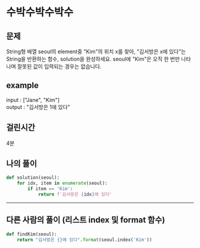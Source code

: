 # 수박수박수박수
## 문제
String형 배열 seoul의 element중 "Kim"의 위치 x를 찾아, "김서방은 x에 있다"는 String을 반환하는 함수, solution을 완성하세요. seoul에 "Kim"은 오직 한 번만 나타나며 잘못된 값이 입력되는 경우는 없습니다.
## example
input : ["Jane", "Kim"]  
output : "김서방은 1에 있다"
## 걸린시간
4분
## 나의 풀이
```python
def solution(seoul):
    for idx, item in enumerate(seoul):
        if item == 'Kim':
            return f'김서방은 {idx}에 있다'
```
---
## 다른 사람의 풀이 (리스트 index 및 format 함수)
```python
def findKim(seoul):
    return "김서방은 {}에 있다".format(seoul.index('Kim'))
```